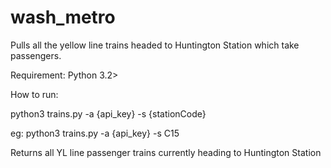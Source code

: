 # wash_metro

Pulls all the yellow line trains headed to Huntington Station which take passengers.

Requirement: Python 3.2>

How to run:

python3 trains.py -a {api_key} -s {stationCode}

eg: python3 trains.py -a {api_key} -s C15

Returns all YL line passenger trains currently heading to Huntington Station

